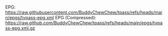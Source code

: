 EPG: https://raw.githubusercontent.com/BuddyChewChew/tpass/refs/heads/main/epgs/tvpass-epg.xml
EPG (Compressed): https://raw.github.com/BuddyChewChew/tpass/refs/heads/main/epgs/tvpass-epg.xml.gz
